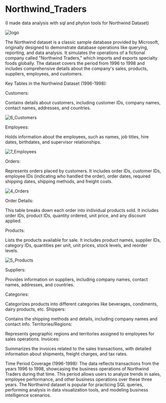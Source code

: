 # Northwind_Traders
(I made data analysis with sql and phyton tools for Northwind Dataset)

![logo](https://github.com/user-attachments/assets/b60bc01c-5312-4724-9e14-0ef4625dedc8)


The Northwind dataset is a classic sample database provided by Microsoft, originally designed to demonstrate database operations like querying, reporting, and data analysis. It simulates the operations of a fictional company called "Northwind Traders," which imports and exports specialty foods globally. The dataset covers the period from 1996 to 1998 and includes comprehensive details about the company's sales, products, suppliers, employees, and customers.

Key Tables in the Northwind Dataset (1996-1998):

Customers:

Contains details about customers, including customer IDs, company names, contact names, addresses, and countries.

![6_Customers](https://github.com/user-attachments/assets/cab3f755-381f-4644-abbb-fb1e9e72d799)

Employees:

Holds information about the employees, such as names, job titles, hire dates, birthdates, and supervisor relationships.

![7_Employees](https://github.com/user-attachments/assets/b1e34ce7-1ce3-48ae-b4fa-8d2674803cdc)


Orders:

Represents orders placed by customers. It includes order IDs, customer IDs, employee IDs (indicating who handled the order), order dates, required shipping dates, shipping methods, and freight costs.

![4_Orders](https://github.com/user-attachments/assets/95770097-6206-4244-9f58-b6f34d0f77e4)

Order Details:

This table breaks down each order into individual products sold. It includes order IDs, product IDs, quantity ordered, unit price, and any discount applied.

Products:

Lists the products available for sale. It includes product names, supplier IDs, category IDs, quantities per unit, unit prices, stock levels, and reorder levels.

![5_Products](https://github.com/user-attachments/assets/e645aeda-63aa-4d79-bb56-be35d4e781c7)


Suppliers:

Provides information on suppliers, including company names, contact names, addresses, and countries.

Categories:

Categorizes products into different categories like beverages, condiments, dairy products, etc.
Shippers:

Contains the shipping methods and details, including company names and contact info.
Territories/Regions:

Represents geographic regions and territories assigned to employees for sales operations.
Invoices:

Summarizes the invoices related to the sales transactions, with detailed information about shipments, freight charges, and tax rates.

Time Period Coverage (1996-1998):
The data reflects transactions from the years 1996 to 1998, showcasing the business operations of Northwind Traders during that time. This period allows users to analyze trends in sales, employee performance, and other business operations over these three years.
The Northwind dataset is popular for practicing SQL queries, performing analysis in data visualization tools, and modeling business intelligence scenarios.
